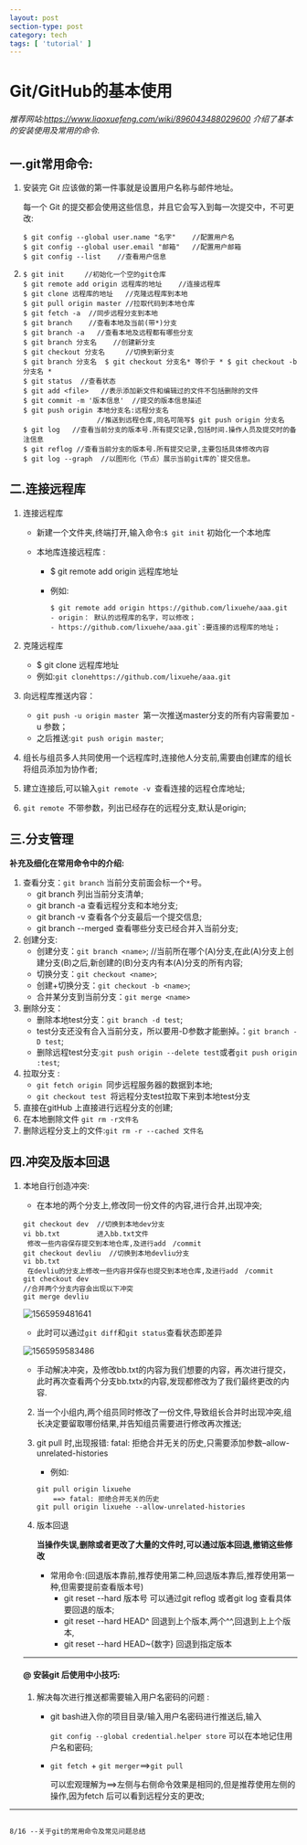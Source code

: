 ```yaml
---
layout: post
section-type: post
category: tech
tags: [ 'tutorial' ]
---
```


# Git/GitHub的基本使用

###### 推荐网站:https://www.liaoxuefeng.com/wiki/896043488029600   介绍了基本的安装使用及常用的命令.

## 一.git常用命令:

1. 安装完 Git 应该做的第一件事就是设置用户名称与邮件地址。

   每一个 Git 的提交都会使用这些信息，并且它会写入到每一次提交中，不可更改:

   ```
   $ git config --global user.name "名字"    //配置用户名
   $ git config --global user.email "邮箱"   //配置用户邮箱
   $ git config --list    //查看用户信息
   ```

2. ```
   $ git init     //初始化一个空的git仓库
   $ git remote add origin 远程库的地址    //连接远程库
   $ git clone 远程库的地址   //克隆远程库到本地
   $ git pull origin master //拉取代码到本地仓库
   $ git fetch -a  //同步远程分支到本地
   $ git branch    //查看本地及当前(带*)分支
   $ git branch -a   //查看本地及远程都有哪些分支
   $ git branch 分支名    //创建新分支
   $ git checkout 分支名     //切换到新分支
   $ git branch 分支名  $ git checkout 分支名* 等价于 * $ git checkout -b 分支名 *
   $ git status  //查看状态
   $ git add <file>   //表示添加新文件和编辑过的文件不包括删除的文件
   $ git commit -m '版本信息'  //提交的版本信息描述
   $ git push origin 本地分支名:远程分支名  
                     //推送到远程仓库,同名可简写$ git push origin 分支名
   $ git log   //查看当前分支的版本号.所有提交记录,包括时间.操作人员及提交时的备注信息
   $ git reflog //查看当前分支的版本号.所有提交记录,主要包括具体修改内容  
   $ git log --graph  //以图形化（节点）展示当前git库的`提交信息。
   ```

## 二.连接远程库

1. 连接远程库

   * 新建一个文件夹,终端打开,输入命令:`$ git init` 初始化一个本地库

   * 本地库连接远程库 :

     * $ git remote add origin 远程库地址

     * 例如:

       ```
       $ git remote add origin https://github.com/lixuehe/aaa.git
       - origin： 默认的远程库的名字，可以修改；
       - https://github.com/lixuehe/aaa.git`:要连接的远程库的地址；
       ```

2. 克隆远程库
   * $ git clone  远程库地址    
   *  例如:`git clonehttps://github.com/lixuehe/aaa.git`
3. 向远程库推送内容：
   * `git push -u origin master `第一次推送master分支的所有内容需要加  -u 参数；
   * 之后推送:`git push origin master`;
4. 组长与组员多人共同使用一个远程库时,连接他人分支前,需要由创建库的组长将组员添加为协作者;
5. 建立连接后,可以输入`git remote -v `查看连接的远程仓库地址;
6. `git remote `不带参数，列出已经存在的远程分支,默认是origin;

## 三.分支管理 

**补充及细化在常用命令中的介绍:**

1. 查看分支：`git branch`      当前分支前面会标一个`*`号。
   * git branch 列出当前分支清单;
   * git branch -a 查看远程分支和本地分支;
   * git branch -v 查看各个分支最后一个提交信息;
   * git branch --merged 查看哪些分支已经合并入当前分支;
2. 创建分支:
   * 创建分支：`git branch <name>`;  //当前所在哪个(A)分支,在此(A)分支上创建分支(B)之后,新创建的(B)分支内有本(A)分支的所有内容;
   * 切换分支：`git checkout <name>`;
   * 创建+切换分支：`git checkout -b <name>`;
   * 合并某分支到当前分支：`git merge <name>`
3. 删除分支：
   * 删除本地test分支：`git branch -d test`;
   * test分支还没有合入当前分支，所以要用-D参数才能删掉。：`git branch -D test`;
   * 删除远程test分支:`git push origin --delete test`或者`git push origin :test`;
4. 拉取分支 :
   * `git fetch origin `同步远程服务器的数据到本地;
   * `git checkout test `将远程分支test拉取下来到本地test分支
5. 直接在gitHub 上直接进行远程分支的创建;
6. 在本地删除文件 `git rm -r文件名 ` 
7. 删除远程分支上的文件:`git rm -r --cached 文件名`

## 四.冲突及版本回退

1. 本地自行创造冲突:

   * 在本地的两个分支上,修改同一份文件的内容,进行合并,出现冲突;

   ```
   git checkout dev  //切换到本地dev分支
   vi bb.txt         进入bb.txt文件
   	修改一些内容保存提交到本地仓库,及进行add　/commit 
   git checkout devliu  //切换到本地devliu分支
   vi bb.txt
   	在devliu的分支上修改一些内容并保存也提交到本地仓库,及进行add　/commit 
   git checkout dev
   //合并两个分支内容会出现以下冲突
   git merge devliu
   ```

   ![1565959481641](/home/lixuehe/.config/Typora/typora-user-images/1565959481641.png)
   * 此时可以通过`git diff`和`git status`查看状态即差异

   ![1565959583486](/home/lixuehe/.config/Typora/typora-user-images/1565959583486.png)
   * 手动解决冲突，及修改bb.txt的内容为我们想要的内容，再次进行提交，此时再次查看两个分支bb.txtx的内容,发现都修改为了我们最终更改的内容.

   2. 当一个小组内,两个组员同时修改了一份文件,导致组长合并时出现冲突,组长决定要留取哪份结果,并告知组员需要进行修改再次推送;

   3. git  pull 时,出现报错: fatal: 拒绝合并无关的历史,只需要添加参数–allow-unrelated-histories

      * 例如:

      ```
      git pull origin lixuehe
          ==> fatal: 拒绝合并无关的历史
      git pull origin lixuehe --allow-unrelated-histories
      ```

   4. 版本回退

      **当操作失误,删除或者更改了大量的文件时,可以通过版本回退,撤销这些修改**

      * 常用命令:(回退版本靠前,推荐使用第二种,回退版本靠后,推荐使用第一种,但需要提前查看版本号)
        * git reset --hard 版本号    可以通过git reflog 或者git log 查看具体要回退的版本;  
        * git reset --hard HEAD^    回退到上个版本,两个^^,回退到上上个版本,
        * git reset --hard HEAD~{数字}  回退到指定版本

   ---

   #### @ 安装git 后使用中小技巧:

   1. 解决每次进行推送都需要输入用户名密码的问题 :

      * git bash进入你的项目目录/输入用户名密码进行推送后,输入

        `git config --global credential.helper store`  可以在本地记住用户名和密码;

      * `git fetch `+ `git merger`==>`git pull`

        可以宏观理解为==>左侧与右侧命令效果是相同的,但是推荐使用左侧的操作,因为fetch 后可以看到远程分支的更改;

        

---



 																										8/16 --关于git的常用命令及常见问题总结																																															